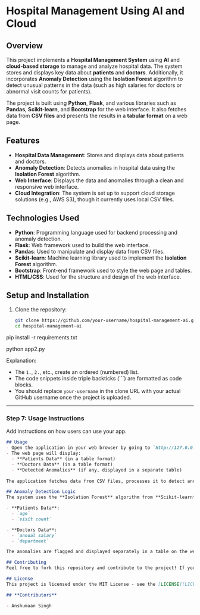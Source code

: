 # Hospital Management Using AI and Cloud
## Overview
This project implements a **Hospital Management System** using **AI** and **cloud-based storage** to manage and analyze hospital data. The system stores and displays key data about **patients** and **doctors**. Additionally, it incorporates **Anomaly Detection** using the **Isolation Forest** algorithm to detect unusual patterns in the data (such as high salaries for doctors or abnormal visit counts for patients).

The project is built using **Python**, **Flask**, and various libraries such as **Pandas**, **Scikit-learn**, and **Bootstrap** for the web interface. It also fetches data from **CSV files** and presents the results in a **tabular format** on a web page.
## Features
- **Hospital Data Management**: Stores and displays data about patients and doctors.
- **Anomaly Detection**: Detects anomalies in hospital data using the **Isolation Forest** algorithm.
- **Web Interface**: Displays the data and anomalies through a clean and responsive web interface.
- **Cloud Integration**: The system is set up to support cloud storage solutions (e.g., AWS S3), though it currently uses local CSV files.

## Technologies Used
- **Python**: Programming language used for backend processing and anomaly detection.
- **Flask**: Web framework used to build the web interface.
- **Pandas**: Used to manipulate and display data from CSV files.
- **Scikit-learn**: Machine learning library used to implement the **Isolation Forest** algorithm.
- **Bootstrap**: Front-end framework used to style the web page and tables.
- **HTML/CSS**: Used for the structure and design of the web interface.

## Setup and Installation
1. Clone the repository:
   ```bash
   git clone https://github.com/your-username/hospital-management-ai.git
   cd hospital-management-ai

pip install -r requirements.txt

python app2.py


Explanation:
- The `1.`, `2.`, etc., create an ordered (numbered) list.
- The code snippets inside triple backticks (```) are formatted as code blocks.
- You should replace `your-username` in the clone URL with your actual GitHub username once the project is uploaded.

---

### Step 7: Usage Instructions

Add instructions on how users can use your app.

```markdown
## Usage
- Open the application in your web browser by going to `http://127.0.0.1:5000/`.
- The web page will display:
  - **Patients Data** (in a table format)
  - **Doctors Data** (in a table format)
  - **Detected Anomalies** (if any, displayed in a separate table)
  
The application fetches data from CSV files, processes it to detect anomalies, and then displays the data and anomalies on the web page.

## Anomaly Detection Logic
The system uses the **Isolation Forest** algorithm from **Scikit-learn** to detect anomalies. Anomalies are defined as data points that significantly deviate from the normal distribution of the data. The system checks for anomalies in the following columns:

- **Patients Data**:
  - `age`
  - `visit count`

- **Doctors Data**:
  - `annual salary`
  - `department`

The anomalies are flagged and displayed separately in a table on the web page.

## Contributing
Feel free to fork this repository and contribute to the project! If you find any bugs, have suggestions for improvements, or want to add new features, please create an issue or submit a pull request.

## License
This project is licensed under the MIT License - see the [LICENSE](LICENSE) file for details.

## **Contributors**

- Anshumaan Singh
